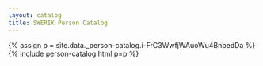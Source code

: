 ```yaml
---
layout: catalog
title: SWERIK Person Catalog
---
```

{% assign p = site.data._person-catalog.i-FrC3WwfjWAuoWu4BnbedDa %}
{% include person-catalog.html p=p %}

